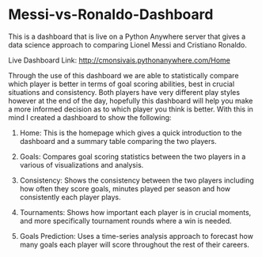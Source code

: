 # Messi-vs-Ronaldo-Dashboard
This is a dashboard that is live on a Python Anywhere server that gives a data science approach to comparing Lionel Messi and Cristiano Ronaldo.

Live Dashboard Link: http://cmonsivais.pythonanywhere.com/Home

Through the use of this dashboard we are able to statistically compare which player is better in terms of goal scoring abilities, best in crucial situations 
and consistency. Both players have very different play styles however at the end of the day, hopefully this dashboard will help you make a more informed 
decision as to which player you think is better. With this in mind I created a dashboard to show the following:

1. Home: This is the homepage which gives a quick introduction to the dashboard and a summary table comparing the two players. 

2. Goals: Compares goal scoring statistics between the two players in a various of visualizations and analysis.

3. Consistency: Shows the consistency between the two players including how often they score goals, minutes played per season and how consistently each player plays.

4. Tournaments: Shows how important each player is in crucial moments, and more specifically tournament rounds where a win is needed.

5. Goals Prediction: Uses a time-series analysis approach to forecast how many goals each player will score throughout the rest of their careers.
